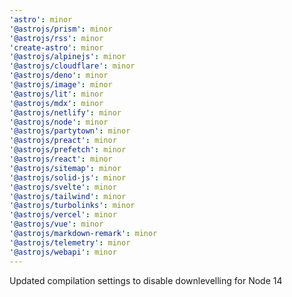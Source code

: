 ```yaml
---
'astro': minor
'@astrojs/prism': minor
'@astrojs/rss': minor
'create-astro': minor
'@astrojs/alpinejs': minor
'@astrojs/cloudflare': minor
'@astrojs/deno': minor
'@astrojs/image': minor
'@astrojs/lit': minor
'@astrojs/mdx': minor
'@astrojs/netlify': minor
'@astrojs/node': minor
'@astrojs/partytown': minor
'@astrojs/preact': minor
'@astrojs/prefetch': minor
'@astrojs/react': minor
'@astrojs/sitemap': minor
'@astrojs/solid-js': minor
'@astrojs/svelte': minor
'@astrojs/tailwind': minor
'@astrojs/turbolinks': minor
'@astrojs/vercel': minor
'@astrojs/vue': minor
'@astrojs/markdown-remark': minor
'@astrojs/telemetry': minor
'@astrojs/webapi': minor
---
```


Updated compilation settings to disable downlevelling for Node 14
